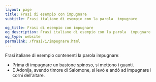 ```yaml
---
layout: page
title: Frasi di esempio con impugnare 
subtitle: Frasi italiane di esempio con la parola  impugnare

og_title: Frasi di esempio con impugnare 
og_description: Frasi italiane di esempio con la parola  impugnare
og_type: website
permalink: /frasi/i/impugnare.html
---
```


Frasi italiane di esempio contenenti la parola impugnare:


- Prima di impugnare un bastone spinoso, si mettono i guanti.
- E Adonija, avendo timore di Salomone, si levò e andò ad impugnare i corni dell’altare.
